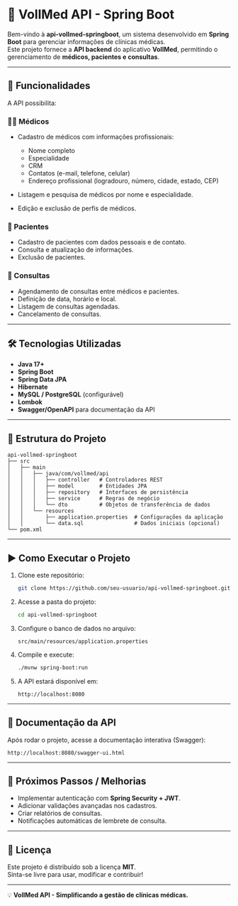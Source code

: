 # 🏥 VollMed API - Spring Boot

Bem-vindo à **api-vollmed-springboot**, um sistema desenvolvido em **Spring Boot** para gerenciar informações de clínicas médicas.  
Este projeto fornece a **API backend** do aplicativo **VollMed**, permitindo o gerenciamento de **médicos, pacientes e consultas**.

---

## 📌 Funcionalidades

A API possibilita:

### 👩‍⚕️ Médicos
- Cadastro de médicos com informações profissionais:
  - Nome completo
  - Especialidade
  - CRM
  - Contatos (e-mail, telefone, celular)
  - Endereço profissional (logradouro, número, cidade, estado, CEP)

- Listagem e pesquisa de médicos por nome e especialidade.
- Edição e exclusão de perfis de médicos.

### 🧑 Pacientes
- Cadastro de pacientes com dados pessoais e de contato.
- Consulta e atualização de informações.
- Exclusão de pacientes.

### 📅 Consultas
- Agendamento de consultas entre médicos e pacientes.
- Definição de data, horário e local.
- Listagem de consultas agendadas.
- Cancelamento de consultas.

---

## 🛠️ Tecnologias Utilizadas

- **Java 17+**
- **Spring Boot**
- **Spring Data JPA**
- **Hibernate**
- **MySQL / PostgreSQL** (configurável)
- **Lombok**
- **Swagger/OpenAPI** para documentação da API

---

## 📂 Estrutura do Projeto

```
api-vollmed-springboot
├── src
│   ├── main
│   │   ├── java/com/vollmed/api
│   │   │   ├── controller   # Controladores REST
│   │   │   ├── model        # Entidades JPA
│   │   │   ├── repository   # Interfaces de persistência
│   │   │   ├── service      # Regras de negócio
│   │   │   └── dto          # Objetos de transferência de dados
│   │   └── resources
│   │       ├── application.properties  # Configurações da aplicação
│   │       └── data.sql                # Dados iniciais (opcional)
└── pom.xml
```

---

## ▶️ Como Executar o Projeto

1. Clone este repositório:
   ```bash
   git clone https://github.com/seu-usuario/api-vollmed-springboot.git
   ```

2. Acesse a pasta do projeto:
   ```bash
   cd api-vollmed-springboot
   ```

3. Configure o banco de dados no arquivo:
   ```
   src/main/resources/application.properties
   ```

4. Compile e execute:
   ```bash
   ./mvnw spring-boot:run
   ```

5. A API estará disponível em:
   ```
   http://localhost:8080
   ```

---

## 📖 Documentação da API

Após rodar o projeto, acesse a documentação interativa (Swagger):

```
http://localhost:8080/swagger-ui.html
```

---

## 📌 Próximos Passos / Melhorias

- Implementar autenticação com **Spring Security + JWT**.
- Adicionar validações avançadas nos cadastros.
- Criar relatórios de consultas.
- Notificações automáticas de lembrete de consulta.

---

## 📜 Licença

Este projeto é distribuído sob a licença **MIT**.  
Sinta-se livre para usar, modificar e contribuir!

---

💡 **VollMed API - Simplificando a gestão de clínicas médicas.**
